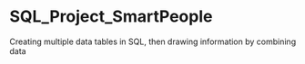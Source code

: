 # SQL_Project_SmartPeople
Creating multiple data tables in SQL, then drawing information by combining data
